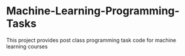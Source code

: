 # Machine-Learning-Programming-Tasks
This project provides post class programming task code for machine learning courses
